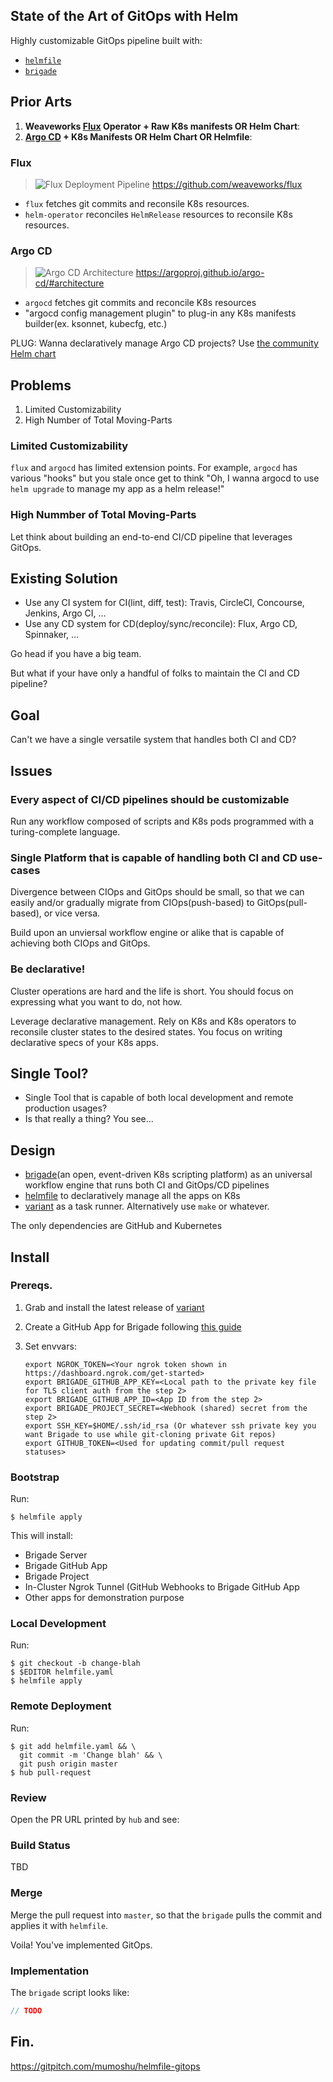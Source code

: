 ## State of the Art of GitOps with Helm

Highly customizable GitOps pipeline built with:

- [`helmfile`](https://github.com/roboll/helmfile)
- [`brigade`](https://github.com/brigadecore/brigade)

## Prior Arts

1. **Weaveworks [Flux](https://github.com/weaveworks/flux) Operator + Raw K8s manifests OR Helm Chart**:
2. **[Argo CD](https://github.com/argoproj/argo-cd) + K8s Manifests OR Helm Chart OR Helmfile**:

### Flux

> ![Flux Deployment Pipeline](https://github.com/weaveworks/flux/raw/master/site/images/deployment-pipeline.png)
> https://github.com/weaveworks/flux

- `flux` fetches git commits and reconsile K8s resources.
- `helm-operator` reconciles `HelmRelease` resources to reconsile K8s resources.

### Argo CD

> ![Argo CD Architecture](https://argoproj.github.io/argo-cd/assets/argocd_architecture.png)
> https://argoproj.github.io/argo-cd/#architecture

- `argocd` fetches git commits and reconcile K8s resources
- "argocd config management plugin" to plug-in any K8s manifests builder(ex. ksonnet, kubecfg, etc.)

PLUG: Wanna declaratively manage Argo CD projects? Use [the community Helm chart](https://github.com/chatwork/charts/tree/master/argoproj-crd)

## Problems

1. Limited Customizability
2. High Number of Total Moving-Parts

### Limited Customizability

`flux` and `argocd` has limited extension points. For example, `argocd` has various "hooks" but you stale once get to think "Oh, I wanna argocd to use `helm upgrade` to manage my app as a helm release!"

### High Nummber of Total Moving-Parts

Let think about building an end-to-end CI/CD pipeline that leverages GitOps.

## Existing Solution

- Use any CI system for CI(lint, diff, test): Travis, CircleCI, Concourse, Jenkins, Argo CI, ...
- Use any CD system for CD(deploy/sync/reconcile): Flux, Argo CD, Spinnaker, ...

Go head if you have a big team.

But what if your have only a handful of folks to maintain the CI and CD pipeline?

## Goal

Can't we have a single versatile system that handles both CI and CD?

## Issues

### Every aspect of CI/CD pipelines should be customizable

Run any workflow composed of scripts and K8s pods programmed with a turing-complete language.

### Single Platform that is capable of handling both CI and CD use-cases

Divergence between CIOps and GitOps should be small, so that we can easily and/or gradually migrate from CIOps(push-based) to GitOps(pull-based), or vice versa.

Build upon an unviersal workflow engine or alike that is capable of achieving both CIOps and GitOps.

### Be declarative!

Cluster operations are hard and the life is short. You should focus on expressing what you want to do, not how.

Leverage declarative management. Rely on K8s and K8s operators to reconsile cluster states to the desired states. You focus on writing declarative specs of your K8s apps.

## Single Tool?

- Single Tool that is capable of both local development and remote production usages?
- Is that really a thing? You see...

## Design

- [brigade](https://github.com/brigadecore/brigade)(an open, event-driven K8s scripting platform) as an universal workflow engine that runs both CI and GitOps/CD pipelines
- [helmfile](https://github.com/roboll/helmfile) to declaratively manage all the apps on K8s
- [variant](https://github.com/mumoshu/variant) as a task runner. Alternatively use `make` or whatever.

The only dependencies are GitHub and Kubernetes

## Install

### Prereqs.

1. Grab and install the latest release of [variant](https://github.com/mumoshu/variant)
2. Create a GitHub App for Brigade following [this guide](https://github.com/brigadecore/brigade-github-app/blob/c04ea3fa28f2e0a3a64d74131bfef1fe7698355a/README.md#1-create-a-github-app)
3. Set envvars:

   ```
   export NGROK_TOKEN=<Your ngrok token shown in https://dashboard.ngrok.com/get-started>
   export BRIGADE_GITHUB_APP_KEY=<Local path to the private key file for TLS client auth from the step 2>
   export BRIGADE_GITHUB_APP_ID=<App ID from the step 2>
   export BRIGADE_PROJECT_SECRET=<Webhook (shared) secret from the step 2>
   export SSH_KEY=$HOME/.ssh/id_rsa (Or whatever ssh private key you want Brigade to use while git-cloning private Git repos)
   export GITHUB_TOKEN=<Used for updating commit/pull request statuses>
   ```

### Bootstrap

Run:

```
$ helmfile apply
```

This will install:

- Brigade Server
- Brigade GitHub App
- Brigade Project
- In-Cluster Ngrok Tunnel (GitHub Webhooks to Brigade GitHub App
- Other apps for demonstration purpose

### Local Development

Run:

```
$ git checkout -b change-blah
$ $EDITOR helmfile.yaml
$ helmfile apply
```

### Remote Deployment

Run:

```
$ git add helmfile.yaml && \
  git commit -m 'Change blah' && \
  git push origin master
$ hub pull-request
```

### Review

Open the PR URL printed by `hub` and see:

### Build Status

TBD

### Merge

Merge the pull request into `master`, so that the `brigade` pulls the commit and applies it with `helmfile`.

Voila! You've implemented GitOps.

### Implementation

The `brigade` script looks like:

```javascript
// TODO
```

## Fin.

https://gitpitch.com/mumoshu/helmfile-gitops
